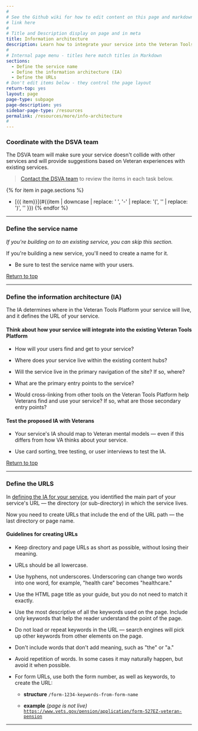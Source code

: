 ```yaml
---
#
# See the Github wiki for how to edit content on this page and markdown styles you can use:
# link here
#
# Title and Description display on page and in meta
title: Information architecture
description: Learn how to integrate your service into the Veteran Tools Platform so your users can easily find (and search for) your service.
#
# Internal page menu - titles here match titles in Markdown
sections:
  - Define the service name
  - Define the information architecture (IA)
  - Define the URLs
# Don't edit items below - they control the page layout
return-top: yes
layout: page
page-type: subpage
page-description: yes
sidebar-page-type: /resources
permalink: /resources/more/info-architecture
#
---
```


### Coordinate with the DSVA team

The DSVA team will make sure your service doesn't collide with other services and will provide suggestions based on Veteran experiences with existing services.

> [Contact the DSVA team]({{site.baseurl}}/contact) to review the items in each task below.

{% for item in page.sections %}
* [{{ item}}](#{{item | downcase | replace: ' ', '-' | replace: '(', '' | replace: ')', '' }})
{% endfor %}

<hr>


### Define the service name

*If you're building on to an existing service, you can skip this section.*

If you're building a new service, you'll need to create a name for it.

* Be sure to test the service name with your users.
<!--* <span class="todo">TODO - provide an example</span>-->

<a href="#">Return to top</a>

<hr>


### Define the information architecture (IA)

The IA determines where in the Veteran Tools Platform your service will live, and it defines the URL of your service.

#### Think about how your service will integrate into the existing Veteran Tools Platform

* How will your users find and get to your service?

* Where does your service live within the existing content hubs?

* Will the service live in the primary navigation of the site? If so, where?

* What are the primary entry points to the service?

* Would cross-linking from other tools on the Veteran Tools Platform help Veterans find and use your service? If so, what are those secondary entry points?


#### Test the proposed IA with Veterans

* Your service's IA should map to Veteran mental models &mdash; even if this differs from how VA thinks about your service.

* Use card sorting, tree testing, or user interviews to test the IA.

<a href="#">Return to top</a>

<hr>


### Define the URLS

In [defining the IA for your service](#define-the-information-architecture-ia), you identified the main part of your service's URL &mdash; the directory (or sub-directory) in which the service lives.

Now you need to create URLs that include the end of the URL path &mdash; the last directory or page name.

#### Guidelines for creating URLs

* Keep directory and page URLs as short as possible, without losing their meaning.

* URLs should be all lowercase.

* Use hyphens, not underscores. Underscoring can change two words into one word, for example, "health care" becomes "healthcare."

* Use the HTML page title as your guide, but you do not need to match it exactly.

* Use the most descriptive of all the keywords used on the page. Include only keywords that help the reader understand the point of the page.

* Do not load or repeat keywords in the URL &mdash; search engines will pick up other keywords from other elements on the page.

* Don't include words that don't add meaning, such as "the" or "a."

* Avoid repetition of words. In some cases it may naturally happen, but avoid it when possible.

* For form URLs, use both the form number, as well as keywords, to create the URL:

  * **structure**
    <code>/form-1234-keywords-from-form-name</code>

  * **example** *(page is not live)*
    <code>https://www.vets.gov/pension/application/form-527EZ-veteran-pension</code>

<hr>
